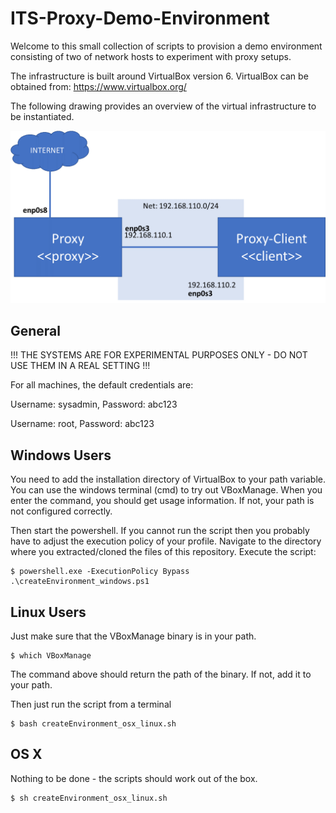 # ITS-Proxy-Demo-Environment

Welcome to this small collection of scripts to provision a demo environment consisting of two of network hosts to experiment with proxy setups.

The infrastructure is built around VirtualBox version 6. VirtualBox can be obtained from: https://www.virtualbox.org/

The following drawing provides an overview of the virtual infrastructure to be instantiated.

![Network Overview](https://github.com/peterheinrich/ITS-Proxy-Demo-Environment/blob/main/overview.png)

## General

!!! THE SYSTEMS ARE FOR EXPERIMENTAL PURPOSES ONLY - DO NOT USE THEM IN A REAL SETTING !!!

For all machines, the default credentials are:

Username: sysadmin, Password: abc123

Username: root, Password: abc123


## Windows Users
You need to add the installation directory of VirtualBox to your path variable. 
You can use the windows terminal (cmd) to try out VBoxManage. When you enter the command, you should get usage information. If not, your path is not configured correctly.

Then start the powershell. 
If you cannot run the script then you probably have to adjust the execution policy of your profile.
Navigate to the directory where you extracted/cloned the files of this repository. Execute the script:

```
$ powershell.exe -ExecutionPolicy Bypass .\createEnvironment_windows.ps1
```

## Linux Users
Just make sure that the VBoxManage binary is in your path.
```
$ which VBoxManage
```
The command above should return the path of the binary. If not, add it to your path.

Then just run the script from a terminal
```
$ bash createEnvironment_osx_linux.sh
```

## OS X 
Nothing to be done - the scripts should work out of the box.

```
$ sh createEnvironment_osx_linux.sh
```

